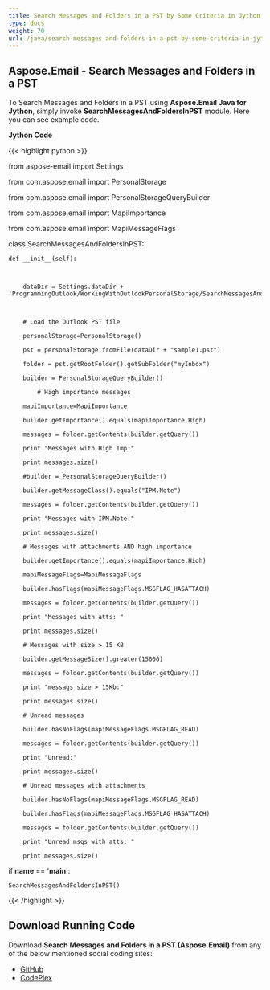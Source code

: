 ```yaml
---
title: Search Messages and Folders in a PST by Some Criteria in Jython
type: docs
weight: 70
url: /java/search-messages-and-folders-in-a-pst-by-some-criteria-in-jython/
---
```


## **Aspose.Email - Search Messages and Folders in a PST**
To Search Messages and Folders in a PST using **Aspose.Email Java for Jython**, simply invoke **SearchMessagesAndFoldersInPST** module. Here you can see example code.

**Jython Code**

{{< highlight python >}}

 from aspose-email import Settings

from com.aspose.email import PersonalStorage

from com.aspose.email import PersonalStorageQueryBuilder

from com.aspose.email import MapiImportance

from com.aspose.email import MapiMessageFlags

class SearchMessagesAndFoldersInPST:

    def __init__(self):



        dataDir = Settings.dataDir + 'ProgrammingOutlook/WorkingWithOutlookPersonalStorage/SearchMessagesAndFoldersInPST/'



        # Load the Outlook PST file

        personalStorage=PersonalStorage()

        pst = personalStorage.fromFile(dataDir + "sample1.pst")

        folder = pst.getRootFolder().getSubFolder("myInbox")

        builder = PersonalStorageQueryBuilder()

            # High importance messages

        mapiImportance=MapiImportance

        builder.getImportance().equals(mapiImportance.High)

        messages = folder.getContents(builder.getQuery())

        print "Messages with High Imp:" 

        print messages.size()

        #builder = PersonalStorageQueryBuilder()

        builder.getMessageClass().equals("IPM.Note")

        messages = folder.getContents(builder.getQuery())

        print "Messages with IPM.Note:" 

        print messages.size()

        # Messages with attachments AND high importance

        builder.getImportance().equals(mapiImportance.High)

        mapiMessageFlags=MapiMessageFlags

        builder.hasFlags(mapiMessageFlags.MSGFLAG_HASATTACH)

        messages = folder.getContents(builder.getQuery())

        print "Messages with atts: " 

        print messages.size()

        # Messages with size > 15 KB

        builder.getMessageSize().greater(15000)

        messages = folder.getContents(builder.getQuery())

        print "messags size > 15Kb:" 

        print messages.size()

        # Unread messages

        builder.hasNoFlags(mapiMessageFlags.MSGFLAG_READ)

        messages = folder.getContents(builder.getQuery())

        print "Unread:" 

        print messages.size()

        # Unread messages with attachments

        builder.hasNoFlags(mapiMessageFlags.MSGFLAG_READ)

        builder.hasFlags(mapiMessageFlags.MSGFLAG_HASATTACH)

        messages = folder.getContents(builder.getQuery())

        print "Unread msgs with atts: " 

        print messages.size()





if __name__ == '__main__':        

    SearchMessagesAndFoldersInPST()

{{< /highlight >}}
## **Download Running Code**
Download **Search Messages and Folders in a PST (Aspose.Email)** from any of the below mentioned social coding sites:

- [GitHub](https://github.com/aspose-email/Aspose.Email-for-Java/releases/tag/Aspose.Email_Java_for_Jython-v1.0)
- [CodePlex](https://asposeemailjavajython.codeplex.com/releases/view/620655)
